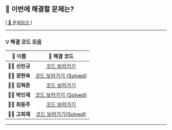 ## 🎯 이번에 해결할 문제는?  
[[ 🔗 문제링크 ]](https://www.acmicpc.net/problem/2750)

---

### 💡 해결 코드 모음

| 👤 **이름**   | 🔗 **해결 코드**     |
|:-------------:|:-------------------:|
| 🧑‍💻 **신민규** | [코드 보러가기](#)  |
| 👨‍💻 **권현욱** | [코드 보러가기 (Solved)](https://github.com/woogie01/algorithm-java/blob/main/%EB%B0%B1%EC%A4%80/Bronze/2750.%E2%80%85%EC%88%98%E2%80%85%EC%A0%95%EB%A0%AC%ED%95%98%EA%B8%B0/%EC%88%98%E2%80%85%EC%A0%95%EB%A0%AC%ED%95%98%EA%B8%B0.java)  |
| 🧑‍💻 **김혁준** | [코드 보러가기](#)  |
| 👨‍💻 **박인재** | [코드 보러가기 (Solved)](https://github.com/jaypaak/myalgo/blob/main/%EB%B0%B1%EC%A4%80/Bronze/2750.%E2%80%85%EC%88%98%E2%80%85%EC%A0%95%EB%A0%AC%ED%95%98%EA%B8%B0/%EC%88%98%E2%80%85%EC%A0%95%EB%A0%AC%ED%95%98%EA%B8%B0.py)  |
| 🧑‍💻 **최동주** | [코드 보러가기](#)  |
| 👨‍💻 **고희재** | [코드 보러가기(Solved)](https://github.com/HUIJAEKO/Baekjoon/blob/main/%EB%B0%B1%EC%A4%80/Bronze/2750.%E2%80%85%EC%88%98%E2%80%85%EC%A0%95%EB%A0%AC%ED%95%98%EA%B8%B0/%EC%88%98%E2%80%85%EC%A0%95%EB%A0%AC%ED%95%98%EA%B8%B0.java)  |

---
